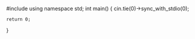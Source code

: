 #include <iostream>
using namespace std;
int main() {
    cin.tie(0)->sync_with_stdio(0);

    
    return 0;
}